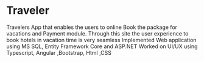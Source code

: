# Traveler
Travelers App that enables the users to online Book the package for vacations and Payment module.
Through this site the user experience to book hotels in vacation time is very seamless
Implemented Web application using MS SQL, Entity Framework Core and ASP.NET
Worked on UI/UX using Typescript, Angular ,Bootstrap, Html ,CSS
